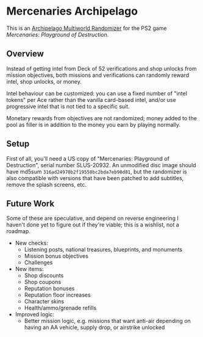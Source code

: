 # Mercenaries Archipelago

This is an [Archipelago Multiworld Randomizer](https://archipelago.gg) for the
PS2 game *Mercenaries: Playground of Destruction*.

## Overview

Instead of getting intel from Deck of 52 verifications and shop unlocks from
mission objectives, both missions and verifications can randomly reward intel,
shop unlocks, or money.

Intel behaviour can be customized: you can use a fixed number of "intel tokens"
per Ace rather than the vanilla card-based intel, and/or use progressive intel
that is not tied to a specific suit.

Monetary rewards from objectives are not randomized; money added to the pool as
filler is in addition to the money you earn by playing normally.

## Setup

First of all, you'll need a US copy of "Mercenaries: Playground of Destruction",
serial number SLUS-20932. An unmodified disc image should have md5sum
`316ad24970b2f19558bc2bda7eb98d81`, but the randomizer is also compatible with
versions that have been patched to add subtitles, remove the splash screens, etc.




## Future Work

Some of these are speculative, and depend on reverse engineering I haven't done
yet to figure out if they're viable; this is a wishlist, not a roadmap.

- New checks:
  - Listening posts, national treasures, blueprints, and monuments
  - Mission bonus objectives
  - Challenges
- New items:
  - Shop discounts
  - Shop coupons
  - Reputation bonuses
  - Reputation floor increases
  - Character skins
  - Health/ammo/grenade refills
- Improved logic:
  - Better mission logic, e.g. missions that want anti-air depending on having
    an AA vehicle, supply drop, or airstrike unlocked
